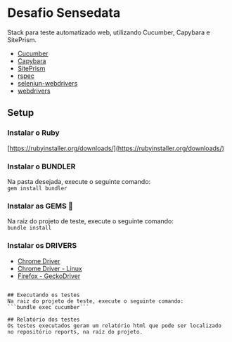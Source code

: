 # Desafio Sensedata
Stack para teste automatizado web, utilizando Cucumber, Capybara e SitePrism.  
* [Cucumber](https://docs.cucumber.io/)
* [Capybara](https://github.com/teamcapybara/capybara)
* [SitePrism](https://github.com/site-prism/site_prism)
* [rspec](https://rubygems.org/gems/respec)
* [seleniun-webdrivers](https://rubygems.org/gems/selenium-webdriver)
* [webdrivers](https://rubygems.org/gems/webdrivers)

## Setup
### Instalar o Ruby
[https://rubyinstaller.org/downloads/](https://rubyinstaller.org/downloads/)

### Instalar o BUNDLER
Na pasta desejada, execute o seguinte comando:  
```gem install bundler```
   
### Instalar as GEMS 💎
Na raiz do projeto de teste, execute o seguinte comando:  
```bundle install```

### Instalar os DRIVERS
* [Chrome Driver](https://github.com/SeleniumHQ/selenium/wiki/ChromeDriver)
* [Chrome Driver - Linux](https://makandracards.com/makandra/29465-install-chromedriver-on-linux)
* [Firefox - GeckoDriver](https://github.com/mozilla/geckodriver/releases)
```

## Executando os testes
Na raiz do projeto de teste, execute o seguinte comando:  
```bundle exec cucumber```

## Relatório dos testes
Os testes executados geram um relatório html que pode ser localizado no repositório reports, na raíz do projeto.
